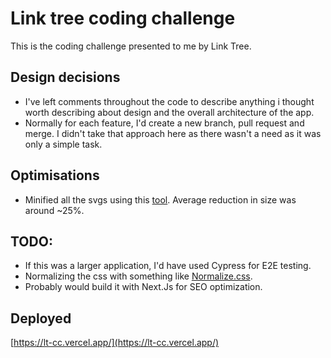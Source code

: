 # Link tree coding challenge

This is the coding challenge presented to me by Link Tree.

## Design decisions

- I've left comments throughout the code to describe anything i thought worth describing about design and the overall architecture of the app.
- Normally for each feature, I'd create a new branch, pull request and merge. I didn't take that approach here as there wasn't a need as it was only a simple task.

## Optimisations

- Minified all the svgs using this [tool](https://jakearchibald.github.io/svgomg/). Average reduction in size was around ~25%.

## TODO:

- If this was a larger application, I'd have used Cypress for E2E testing.
- Normalizing the css with something like [Normalize.css](https://necolas.github.io/normalize.css/).
- Probably would build it with Next.Js for SEO optimization.

## Deployed

[https://lt-cc.vercel.app/](https://lt-cc.vercel.app/)
